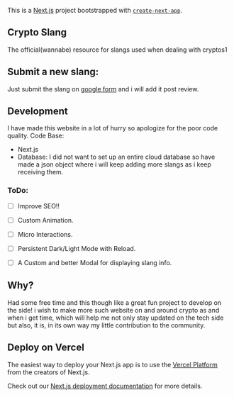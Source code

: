 This is a [Next.js](https://nextjs.org/) project bootstrapped with [`create-next-app`](https://github.com/vercel/next.js/tree/canary/packages/create-next-app).

## Crypto Slang

The official(wannabe) resource for slangs used when dealing with cryptos1

## Submit a new slang:
Just submit the slang on [google form](https://forms.gle/hjYEWGzacgLwhXcK8) and i will add it post review.


## Development
I have made this website in a lot of hurry so apologize for the poor code quality.
Code Base:
- Next.js
- Database: I did not want to set up an entire cloud database so have made a json object where i will keep adding more slangs as i keep receiving them.

### ToDo:
- [ ] Improve SEO!!
- [ ] Custom Animation.
- [ ] Micro Interactions.
- [ ] Persistent Dark/Light Mode with Reload.
- [ ] A Custom and better Modal for displaying slang info.


## Why?
Had some free time and this though like a great fun project to develop on the side! i wish to make more such website on and around crypto as and when i get time, which will help me not only stay updated on the tech side but also, it is, in its own way my little contribution to the community.

## Deploy on Vercel

The easiest way to deploy your Next.js app is to use the [Vercel Platform](https://vercel.com/new?utm_medium=default-template&filter=next.js&utm_source=create-next-app&utm_campaign=create-next-app-readme) from the creators of Next.js.

Check out our [Next.js deployment documentation](https://nextjs.org/docs/deployment) for more details.
